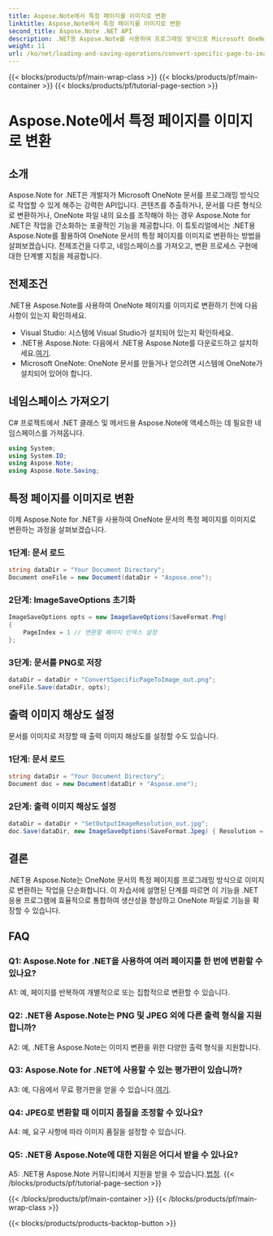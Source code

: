 ```yaml
---
title: Aspose.Note에서 특정 페이지를 이미지로 변환
linktitle: Aspose.Note에서 특정 페이지를 이미지로 변환
second_title: Aspose.Note .NET API
description: .NET용 Aspose.Note를 사용하여 프로그래밍 방식으로 Microsoft OneNote 문서의 특정 페이지를 이미지로 변환하는 방법을 알아보세요.
weight: 11
url: /ko/net/loading-and-saving-operations/convert-specific-page-to-image/
---
```


{{< blocks/products/pf/main-wrap-class >}}
{{< blocks/products/pf/main-container >}}
{{< blocks/products/pf/tutorial-page-section >}}

# Aspose.Note에서 특정 페이지를 이미지로 변환

## 소개

Aspose.Note for .NET은 개발자가 Microsoft OneNote 문서를 프로그래밍 방식으로 작업할 수 있게 해주는 강력한 API입니다. 콘텐츠를 추출하거나, 문서를 다른 형식으로 변환하거나, OneNote 파일 내의 요소를 조작해야 하는 경우 Aspose.Note for .NET은 작업을 간소화하는 포괄적인 기능을 제공합니다. 이 튜토리얼에서는 .NET용 Aspose.Note를 활용하여 OneNote 문서의 특정 페이지를 이미지로 변환하는 방법을 살펴보겠습니다. 전제조건을 다루고, 네임스페이스를 가져오고, 변환 프로세스 구현에 대한 단계별 지침을 제공합니다.

## 전제조건

.NET용 Aspose.Note를 사용하여 OneNote 페이지를 이미지로 변환하기 전에 다음 사항이 있는지 확인하세요.

- Visual Studio: 시스템에 Visual Studio가 설치되어 있는지 확인하세요.
-  .NET용 Aspose.Note: 다음에서 .NET용 Aspose.Note를 다운로드하고 설치하세요.[여기](https://releases.aspose.com/note/net/).
- Microsoft OneNote: OneNote 문서를 만들거나 얻으려면 시스템에 OneNote가 설치되어 있어야 합니다.

## 네임스페이스 가져오기

C# 프로젝트에서 .NET 클래스 및 메서드용 Aspose.Note에 액세스하는 데 필요한 네임스페이스를 가져옵니다.

```csharp
using System;
using System.IO;
using Aspose.Note;
using Aspose.Note.Saving;
```

## 특정 페이지를 이미지로 변환

이제 Aspose.Note for .NET을 사용하여 OneNote 문서의 특정 페이지를 이미지로 변환하는 과정을 살펴보겠습니다.

### 1단계: 문서 로드

```csharp
string dataDir = "Your Document Directory";
Document oneFile = new Document(dataDir + "Aspose.one");
```

### 2단계: ImageSaveOptions 초기화

```csharp
ImageSaveOptions opts = new ImageSaveOptions(SaveFormat.Png)
{
    PageIndex = 1 // 변환할 페이지 인덱스 설정
};
```

### 3단계: 문서를 PNG로 저장

```csharp
dataDir = dataDir + "ConvertSpecificPageToImage_out.png";
oneFile.Save(dataDir, opts);
```

## 출력 이미지 해상도 설정

문서를 이미지로 저장할 때 출력 이미지 해상도를 설정할 수도 있습니다.

### 1단계: 문서 로드

```csharp
string dataDir = "Your Document Directory";
Document doc = new Document(dataDir + "Aspose.one");
```

### 2단계: 출력 이미지 해상도 설정

```csharp
dataDir = dataDir + "SetOutputImageResolution_out.jpg";
doc.Save(dataDir, new ImageSaveOptions(SaveFormat.Jpeg) { Resolution = 220 });
```

## 결론

.NET용 Aspose.Note는 OneNote 문서의 특정 페이지를 프로그래밍 방식으로 이미지로 변환하는 작업을 단순화합니다. 이 자습서에 설명된 단계를 따르면 이 기능을 .NET 응용 프로그램에 효율적으로 통합하여 생산성을 향상하고 OneNote 파일로 기능을 확장할 수 있습니다.

## FAQ

### Q1: Aspose.Note for .NET을 사용하여 여러 페이지를 한 번에 변환할 수 있나요?

A1: 예, 페이지를 반복하여 개별적으로 또는 집합적으로 변환할 수 있습니다.

### Q2: .NET용 Aspose.Note는 PNG 및 JPEG 외에 다른 출력 형식을 지원합니까?

A2: 예, .NET용 Aspose.Note는 이미지 변환을 위한 다양한 출력 형식을 지원합니다.

### Q3: Aspose.Note for .NET에 사용할 수 있는 평가판이 있습니까?

 A3: 예, 다음에서 무료 평가판을 얻을 수 있습니다.[여기](https://releases.aspose.com/).

### Q4: JPEG로 변환할 때 이미지 품질을 조정할 수 있나요?

A4: 예, 요구 사항에 따라 이미지 품질을 설정할 수 있습니다.

### Q5: .NET용 Aspose.Note에 대한 지원은 어디서 받을 수 있나요?

 A5: .NET용 Aspose.Note 커뮤니티에서 지원을 받을 수 있습니다.[법정](https://forum.aspose.com/c/note/28).
{{< /blocks/products/pf/tutorial-page-section >}}

{{< /blocks/products/pf/main-container >}}
{{< /blocks/products/pf/main-wrap-class >}}

{{< blocks/products/products-backtop-button >}}
